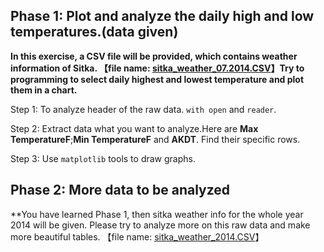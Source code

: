 ## Phase 1: Plot and analyze the daily high and low temperatures.(data given)

**In this exercise, a CSV file will be provided, which contains weather information of Sitka. 【file name: [sitka_weather_07.2014.CSV](<https://github.com/New-Be-Maker/Introduction-to-Python/blob/main/Part2_Small%20Projects/Raw%20Data/sitka_weather_07.2014.csv>)】Try to programming to select daily highest and lowest temperature and plot them in a chart.**

Step 1: To analyze header of the raw data. `with open` and `reader`.

Step 2: Extract data what you want to analyze.Here are **Max TemperatureF**;**Min TemperatureF** and **AKDT**. Find their specific rows.

Step 3: Use `matplotlib` tools to draw graphs.


## Phase 2: More data to be analyzed
**You have learned Phase 1, then sitka weather info for the whole year 2014 will be given. Please try to analyze more on this raw data and make more beautiful tables.
【file name: [sitka_weather_2014.CSV](<https://github.com/New-Be-Maker/Introduction-to-Python/blob/main/Part2_Small%20Projects/Raw%20Data/sitka_weather_2014.csv>)】
